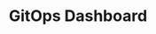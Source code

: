 ---
title: "GitOps Dashboard"
description: "COMING SOON!"
excerpt: ""
group: argo-enterprise
toc: true
---